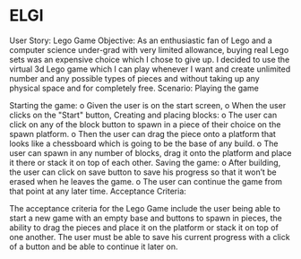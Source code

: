 # ELGI


User Story: Lego Game Objective: As an enthusiastic fan of Lego and a computer science under-grad with very limited allowance, buying real Lego sets was an expensive choice which I chose to give up. I decided to use the virtual 3d Lego game which I can play whenever I want and create unlimited number and any possible types of pieces and without taking up any physical space and for completely free. Scenario: Playing the game

Starting the game: o Given the user is on the start screen, o When the user clicks on the "Start" button,
Creating and placing blocks: o The user can click on any of the block button to spawn in a piece of their choice on the spawn platform. o Then the user can drag the piece onto a platform that looks like a chessboard which is going to be the base of any build. o The user can spawn in any number of blocks, drag it onto the platform and place it there or stack it on top of each other.
Saving the game: o After building, the user can click on save button to save his progress so that it won’t be erased when he leaves the game. o The user can continue the game from that point at any later time.
Acceptance Criteria:

The acceptance criteria for the Lego Game include the user being able to start a new game with an empty base and buttons to spawn in pieces, the ability to drag the pieces and place it on the platform or stack it on top of one another. The user must be able to save his current progress with a click of a button and be able to continue it later on.
